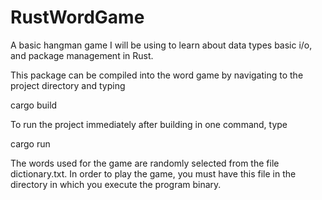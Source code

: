 # RustWordGame
A basic hangman game I will be using to learn about data types basic i/o, and package management in Rust.

This package can be compiled into the word game by navigating to the project directory and typing

cargo build

To run the project immediately after building in one command, type

cargo run

The words used for the game are randomly selected from the file dictionary.txt.
In order to play the game, you must have this file in the directory in which you execute the program binary.

